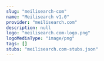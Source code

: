 ```yaml
---
slug: "meilisearch-com"
name: "Meilisearch v1.0"
provider: "meilisearch.com"
description: null
logo: "meilisearch.com-logo.png"
logoMediaType: "image/png"
tags: []
stubs: "meilisearch.com-stubs.json"
---
```

